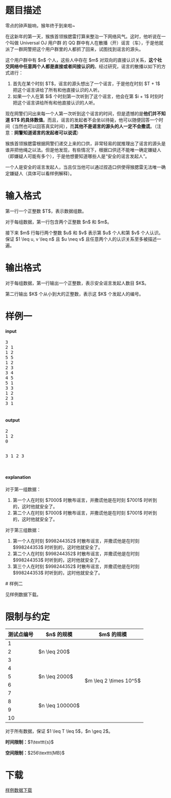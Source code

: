 # 题目描述

<p>零点的钟声敲响，猴年终于到来啦~</p>
<p>在这新年的第一天，猴族首领猴腮雷打算来整治一下网络风气。这时，他听说在一个叫做 Universal OJ 用户群 的 QQ 群中有人在散播（开）谣言（车），于是他就派了一群网警把这个用户群里的人都抓了回来，试图找到谣言的源头。</p>
<p>这个用户群中有 $n$ 个人，这些人中存在 $m$ 对双向的直接认识关系，<strong>这个社交网络中任意两个人都是直接或者间接认识的</strong>。经过研究，谣言的散播以如下的方式进行：</p>
<ol><li>首先在某个时刻 $T$，谣言的源头想出了一个谣言，于是他在时刻 $T + 1$ 把这个谣言讲给了所有和他直接认识的人听。</li>
<li>如果一个人在第 $i$ 个时刻第一次听到了这个谣言，他会在第 $i + 1$ 时刻时把这个谣言讲给所有和他直接认识的人听。</li>
</ol><p>现在网警们问出来每一个人第一次听到这个谣言的时间，但是遗憾的是<strong>他们并不知道 $T$ 的具体数值</strong>。而且，谣言的发起者不会坐以待毙，他可以随便回答一个时间（当然也可以回答真实时间），而<strong>其他不是谣言的源头的人一定不会撒谎</strong>。（注意：<strong>网警知道谣言的发起者可以说谎</strong>）</p>
<p>猴族首领猴腮雷根据网警们递交上来的口供，非常轻易的就推理出了谣言的源头是谁并把他绳之以法。但是他发现，有些情况下，根据口供还不能唯一确定嫌疑人（即嫌疑人可能有多个），于是他想要知道哪些人是“安全的谣言发起人”。</p>
<p>一个人是安全的谣言发起人，当且仅当他可以通过捏造口供使得猴腮雷无法唯一确定嫌疑人（具体可以看样例解释）。</p>

# 输入格式


<p>第一行一个正整数 $T$，表示数据组数。</p>
<p>对于每组数据，第一行包含两个正整数 $n$ 和 $m$。</p>
<p>接下来 $m$ 行每行两个整数 $u$ 和 $v$ 表示第 $u$ 个人和第 $v$ 个人认识。保证 $1 \leq u, v \leq n$ 且 $u \neq v$ 且任意两个人的认识关系至多被描述一遍。</p>

# 输出格式


<p>对于每组数据，第一行输出一个正整数，表示安全谣言发起人数目 $K$。</p>
<p>第二行输出 $K$ 个从小到大的正整数，表示这 $K$ 个发起人的编号。</p>

# 样例一


<h4>input</h4>
<pre>3
2 1
1 2
5 5
1 2
2 3
3 4
4 5
5 1
3 3
1 2
2 3
3 1

</pre>

<h4>output</h4>
<pre>2
1 2
0

3
1 2 3

</pre>

<h4>explanation</h4>
<p>对于第一组数据：</p>
<ol><li>第一个人在时刻 $7000$ 时散布谣言，并撒谎他是在时刻 $7001$ 时听到的，这时他就安全了。</li>
<li>第二个人在时刻 $7000$ 时散布谣言，并撒谎他是在时刻 $7001$ 时听到的，这时他就安全了。</li>
</ol><p>对于第三组数据：</p>
<ol><li>第一个人在时刻 $998244352$ 时散布谣言，并撒谎他是在时刻 $998244353$ 时听到的，这时他就安全了。</li>
<li>第二个人在时刻 $998244352$ 时散布谣言，并撒谎他是在时刻 $998244353$ 时听到的，这时他就安全了。</li>
<li>第三个人在时刻 $998244352$ 时散布谣言，并撒谎他是在时刻 $998244353$ 时听到的，这时他就安全了。</li>
</ol>
# 样例二


<p>见样例数据下载。</p>

# 限制与约定


<div class="table-responsive">
    <table class="table table-bordered table-text-center table-vertical-middle"><thead><tr><th>测试点编号</th><th>$n$ 的规模</th><th>$m$ 的规模</th></tr></thead><tbody><tr><td>1</td><td rowspan="3">$n \leq 200$</td><td rowspan="10">$m \leq 2 \times 10^5$</td></tr><tr><td>2</td></tr><tr><td>3</td></tr><tr><td>4</td><td rowspan="3">$n \leq 2000$</td></tr><tr><td>5</td></tr><tr><td>6</td></tr><tr><td>7</td><td rowspan="4">$n \leq 100000$</td></tr><tr><td>8</td></tr><tr><td>9</td></tr><tr><td>10</td></tr></tbody></table></div>

<p>对于所有数据，保证 $1 \leq T \leq 5$，$n \geq 2$。</p>
<p><strong>时间限制：</strong>$1\texttt{s}$</p>
<p><strong>空间限制：</strong>$256\texttt{MB}$</p>

# 下载


<p><a href="/download.php?type=problem&amp;id=175">样例数据下载</a></p>
